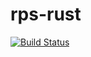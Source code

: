 # rps-rust
[![Build Status](https://github.com/matkarlg/rps-rust/actions/workflows/ci.yml/badge.svg?branch=master)](https://github.com/matkarlg/rps-rust/actions)
